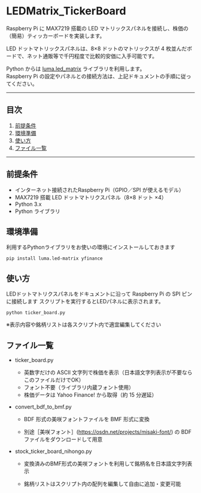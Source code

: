 # LEDMatrix_TickerBoard

Raspberry Pi に MAX7219 搭載の LED マトリックスパネルを接続し、株価の（簡易）ティッカーボードを実装します。

LED ドットマトリックスパネルは、8×8 ドットのマトリックスが 4 枚並んだボードで、ネット通販等で千円程度で比較的安価に入手可能です。

Python からは [luma.led_matrix](https://luma-led-matrix.readthedocs.io/en/latest/install.html) ライブラリを利用します。  
Raspberry Pi の設定やパネルとの接続方法は、上記ドキュメントの手順に従ってください。

---

## 目次

1. [前提条件](#前提条件)  
2. [環境準備](#環境準備)  
3. [使い方](#使い方)  
4. [ファイル一覧](#ファイル一覧)  


---

## 前提条件

- インターネット接続されたRaspberry Pi（GPIO／SPI が使えるモデル）  
- MAX7219 搭載 LED ドットマトリクスパネル（8×8 ドット ×4）  
- Python 3.x  
- Python ライブラリ  

## 環境準備

  利用するPythonライブラリをお使いの環境にインストールしておきます

  ```
  pip install luma.led-matrix yfinance
  ```

## 使い方
  LEDドットマトリクスパネルをドキュメントに沿って Raspberry Pi の SPI ピンに接続します
  スクリプトを実行するとLEDパネルに表示されます。
  ```
  python ticker_board.py
  ```
  ※表示内容や銘柄リストは各スクリプト内で適宜編集してください


## ファイル一覧
  - ticker_board.py

    - 英数字だけの ASCII 文字列で株価を表示（日本語文字列表示が不要ならこのファイルだけでOK）
    - フォント不要（ライブラリ内蔵フォント使用）
    - 株価データは Yahoo Finance! から取得（約 15 分遅延）

  - convert_bdf_to_bmf.py
    - BDF 形式の美咲フォントファイルを BMF 形式に変換

    - 別途［美咲フォント］(https://osdn.net/projects/misaki-font/) の BDF ファイルをダウンロードして用意

  - stock_ticker_board_nihongo.py
    - 変換済みのBMF形式の美咲フォントを利用して銘柄名を日本語文字列表示

    - 銘柄リストはスクリプト内の配列を編集して自由に追加・変更可能



